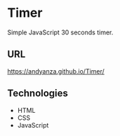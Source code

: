 # Timer

Simple JavaScript 30 seconds timer.

## URL

https://andyanza.github.io/Timer/

## Technologies

- HTML
- CSS
- JavaScript
